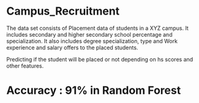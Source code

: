 # Campus_Recruitment

The data set consists of Placement data of students in a XYZ campus. It includes secondary and higher secondary school percentage and specialization. It also includes degree specialization, type and Work experience and salary offers to the placed students.

Predicting if the student will be placed or not depending on hs scores and other features.

# Accuracy : 91% in Random Forest
